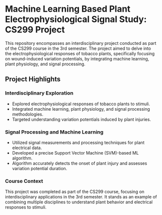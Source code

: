 # Machine Learning Based Plant Electrophysiological Signal Study: CS299 Project

This repository encompasses an interdisciplinary project conducted as part of the CS299 course in the 3rd semester. The project aimed to delve into the electrophysiological responses of tobacco plants, specifically focusing on wound-induced variation potentials, by integrating machine learning, plant physiology, and signal processing.

## Project Highlights

### Interdisciplinary Exploration
- Explored electrophysiological responses of tobacco plants to stimuli.
- Integrated machine learning, plant physiology, and signal processing methodologies.
- Targeted understanding variation potentials induced by plant injuries.

### Signal Processing and Machine Learning
- Utilized signal measurements and processing techniques for plant electrical data.
- Developed a precise Support Vector Machine (SVM)-based ML algorithm.
- Algorithm accurately detects the onset of plant injury and assesses variation potential duration.

### Course Context
This project was completed as part of the CS299 course, focusing on interdisciplinary applications in the 3rd semester. It stands as an example of combining multiple disciplines to understand plant behavior and electrical responses to stimuli.
